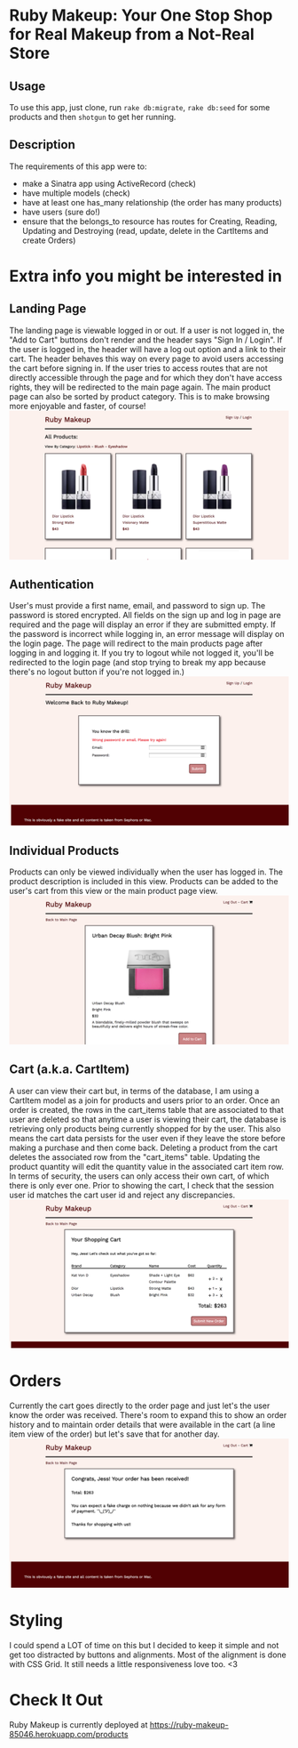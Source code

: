 # Ruby Makeup: Your One Stop Shop for Real Makeup from a Not-Real Store

## Usage
To use this app, just clone, run `rake db:migrate`, `rake db:seed` for some products and then `shotgun` to get her running.

## Description
The requirements of this app were to:
- make a Sinatra app using ActiveRecord (check)
- have multiple models (check)
- have at least one has_many relationship (the order has many products)
- have users (sure do!)
- ensure that the belongs_to resource has routes for Creating, Reading, Updating and Destroying (read, update, delete in the CartItems and create Orders)

# Extra info you might be interested in

## Landing Page
The landing page is viewable logged in or out. If a user is not logged in, the "Add to Cart" buttons don't render and the header says "Sign In / Login". If the user is logged in, the header will have a log out option and a link to their cart. The header behaves this way on every page to avoid users accessing the cart before signing in. If the user tries to access routes that are not directly accessible through the page and for which they don't have access rights, they will be redirected to the main page again. The main product page can also be sorted by product category. This is to make browsing more enjoyable and faster, of course!
<img src="./public/img/Ruby Makeup Landing Page.png" />


## Authentication
User's must provide a first name, email, and password to sign up. The password is stored encrypted. All fields on the sign up and log in page are required and the page will display an error if they are submitted empty. If the password is incorrect while logging in, an error message will display on the login page. The page will redirect to the main products page after logging in and logging it. If you try to logout while not logged it, you'll be redirected to the login page (and stop trying to break my app because there's no logout button if you're not logged in.)
<img src="./public/img/Ruby-Makeup-Error.png" />


## Individual Products
Products can only be viewed individually when the user has logged in. The product description is included in this view. Products can be added to the user's cart from this view or the main product page view.
<img src="./public/img/Ruby Makeup Product.png" />


## Cart (a.k.a. CartItem)
A user can view their cart but, in terms of the database, I am using a CartItem model as a join for products and users prior to an order. Once an order is created, the rows in the cart_items table that are associated to that user are deleted so that anytime a user is viewing their cart, the database is retrieving only products being currently shopped for by the user. This also means the cart data persists for the user even if they leave the store before making a purchase and then come back. Deleting a product from the cart deletes the associated row from the "cart_items" table. Updating the product quantity will edit the quantity value in the associated cart item row. In terms of security, the users can only access their own cart, of which there is only ever one. Prior to showing the cart, I check that the session user id matches the cart user id and reject any discrepancies.
<img src="./public/img/Ruby-Makeup-Cart.png" />


# Orders
Currently the cart goes directly to the order page and just let's the user know the order was received. There's room to expand this to show an order history and to maintain order details that were available in the cart (a line item view of the order) but let's save that for another day.
<img src="./public/img/Ruby Makeup Order.png" />

# Styling
I could spend a LOT of time on this but I decided to keep it simple and not get too distracted by buttons and alignments. Most of the alignment is done with CSS Grid. It still needs a little responsiveness love too. <3

# Check It Out
Ruby Makeup is currently deployed at https://ruby-makeup-85046.herokuapp.com/products
